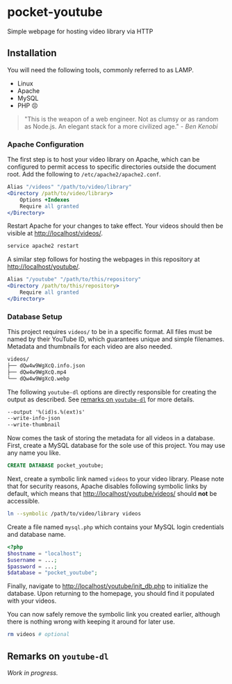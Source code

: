 # pocket-youtube

Simple webpage for hosting video library via HTTP

## Installation

You will need the following tools, commonly referred to as LAMP.

- Linux
- Apache
- MySQL
- PHP :persevere:

> "This is the weapon of a web engineer. Not as clumsy or as random as Node.js. An elegant stack for a more civilized age." - *Ben Kenobi*

### Apache Configuration

The first step is to host your video library on Apache, which can be configured to permit access to specific directories outside the document root. Add the following to `/etc/apache2/apache2.conf`.

```apache
Alias "/videos" "/path/to/video/library"
<Directory /path/to/video/library>
    Options +Indexes
    Require all granted
</Directory>
```

Restart Apache for your changes to take effect. Your videos should then be visible at [http://localhost/videos/](http://localhost/videos/).

```sh
service apache2 restart
```

A similar step follows for hosting the webpages in this repository at [http://localhost/youtube/](http://localhost/youtube/).

```apache
Alias "/youtube" "/path/to/this/repository"
<Directory /path/to/this/repository>
    Require all granted
</Directory>
```

### Database Setup

This project requires `videos/` to be in a specific format. All files must be named by their YouTube ID, which guarantees unique and simple filenames. Metadata and thumbnails for each video are also needed.

```txt
videos/
├── dQw4w9WgXcQ.info.json
├── dQw4w9WgXcQ.mp4
└── dQw4w9WgXcQ.webp
```

The following `youtube-dl` options are directly responsible for creating the output as described. See [remarks on `youtube-dl`](#remarks-on-youtube-dl) for more details.

```txt
--output '%(id)s.%(ext)s'
--write-info-json
--write-thumbnail
```

Now comes the task of storing the metadata for all videos in a database. First, create a MySQL database for the sole use of this project. You may use any name you like.

```sql
CREATE DATABASE pocket_youtube;
```

Next, create a symbolic link named `videos` to your video library. Please note that for security reasons, Apache disables following symbolic links by default, which means that [http://localhost/youtube/videos/](http://localhost/youtube/videos/) should **not** be accessible.

```sh
ln --symbolic /path/to/video/library videos
```

Create a file named `mysql.php` which contains your MySQL login credentials and database name.

```php
<?php
$hostname = "localhost";
$username = ...;
$password = ...;
$database = "pocket_youtube";
```

Finally, navigate to [http://localhost/youtube/init_db.php](http://localhost/youtube/init_db.php) to initialize the database. Upon returning to the homepage, you should find it populated with your videos.

You can now safely remove the symbolic link you created earlier, although there is nothing wrong with keeping it around for later use.

```sh
rm videos # optional
```

## Remarks on `youtube-dl`

*Work in progress.*

